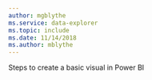 ```yaml
---
author: mgblythe
ms.service: data-explorer
ms.topic: include
ms.date: 11/14/2018
ms.author: mblythe
---
```


Steps to create a basic visual in Power BI